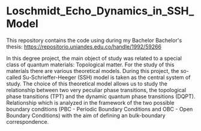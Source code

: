 # Loschmidt_Echo_Dynamics_in_SSH_Model

This repository contains the code using during my Bachelor Bachelor's thesis: https://repositorio.uniandes.edu.co/handle/1992/59266

In this degree project, the main object of study was related to a special class of quantum materials: Topological matter. For the study of this materials there are various theoretical models. During this project, the so-called Su-Schrieffer-Heeger (SSH) model is taken as the central system of study. The choice of this theoretical model allows us to study the relationship between two very peculiar phase transitions, the topological phase transitions (TPT) and the dynamic quantum phase transitions (DQPT). Relationship which is analyzed in the framework of the two possible boundary conditions (PBC - Periodic Boundary Conditions and OBC - Open Boundary Conditions) with the aim of defining an bulk-boundary correspondence.
